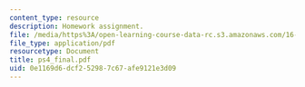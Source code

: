 ```yaml
---
content_type: resource
description: Homework assignment.
file: /media/https%3A/open-learning-course-data-rc.s3.amazonaws.com/16-050-thermal-energy-fall-2002/0e1169d6dcf252987c67afe9121e3d09_ps4_final.pdf
file_type: application/pdf
resourcetype: Document
title: ps4_final.pdf
uid: 0e1169d6-dcf2-5298-7c67-afe9121e3d09
---
```


